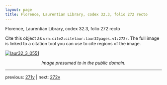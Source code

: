 ```yaml
---
layout: page
title: Florence, Laurentian Library, codex 32.3, folio 272 recto
---
```


Florence, Laurentian Library, codex 32.3, folio 272 recto

Cite this object as `urn:cite2:citelaur:laur32pages.v1:272r`.  The full image is linked to a citation tool you can use to cite regions of the image.

[![laur32_3_0551](http://www.homermultitext.org/iipsrv?IIIF=/project/homer/pyramidal/deepzoom/citelaur/laur32imgs/v1/laur32_3_0551.tif/full/800,/0/default.jpg)](http://www.homermultitext.org/ict2/?urn=urn:cite2:citelaur:laur32imgs.v1:laur32_3_0551) 

<p style="text-align: center; font-style: italic;">Image presumed to in the public domain.</p>

---

previous: [271v](../271v/) | next: [272v](../272v/)